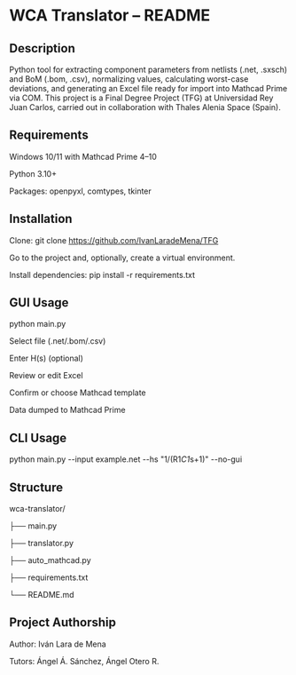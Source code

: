 # WCA Translator – README

## Description
Python tool for extracting component parameters from netlists (.net, .sxsch) and BoM (.bom, .csv), normalizing values, calculating worst-case deviations, and generating an Excel file ready for import into Mathcad Prime via COM.
This project is a Final Degree Project (TFG) at Universidad Rey Juan Carlos, carried out in collaboration with Thales Alenia Space (Spain).

## Requirements
Windows 10/11 with Mathcad Prime 4–10

Python 3.10+

Packages: openpyxl, comtypes, tkinter

## Installation
Clone:
git clone https://github.com/IvanLaradeMena/TFG

Go to the project and, optionally, create a virtual environment.

Install dependencies:
pip install -r requirements.txt

## GUI Usage
python main.py

Select file (.net/.bom/.csv)

Enter H(s) (optional)

Review or edit Excel

Confirm or choose Mathcad template

Data dumped to Mathcad Prime

## CLI Usage
python main.py --input example.net --hs "1/(R1*C1*s+1)" --no-gui

## Structure
wca-translator/

├── main.py

├── translator.py

├── auto_mathcad.py

├── requirements.txt

└── README.md

## Project Authorship
Author: Iván Lara de Mena

Tutors: Ángel Á. Sánchez, Ángel Otero R.
